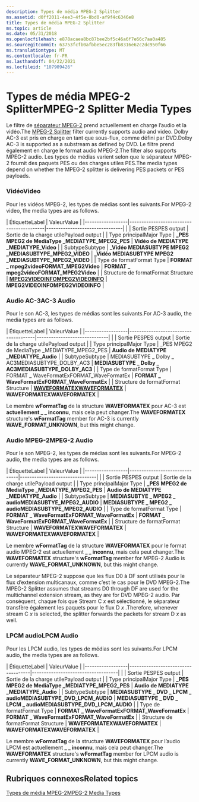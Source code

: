 ```yaml
---
description: Types de média MPEG-2 Splitter
ms.assetid: d0ff2011-4ee3-4f5e-8bd0-af9f4c6346e8
title: Types de média MPEG-2 Splitter
ms.topic: article
ms.date: 05/31/2018
ms.openlocfilehash: e878acaea8bc87bee2bf5c46a6f7e66c7aa0a485
ms.sourcegitcommit: 63753fcfb0afbbe5ec283fb8316e62c2dc950f66
ms.translationtype: MT
ms.contentlocale: fr-FR
ms.lasthandoff: 04/22/2021
ms.locfileid: "107909426"
---
```

# <a name="mpeg-2-splitter-media-types"></a><span data-ttu-id="5f927-103">Types de média MPEG-2 Splitter</span><span class="sxs-lookup"><span data-stu-id="5f927-103">MPEG-2 Splitter Media Types</span></span>

<span data-ttu-id="5f927-104">Le filtre de [séparateur MPEG-2](mpeg-2-splitter.md) prend actuellement en charge l’audio et la vidéo.</span><span class="sxs-lookup"><span data-stu-id="5f927-104">The [MPEG-2 Splitter](mpeg-2-splitter.md) filter currently supports audio and video.</span></span> <span data-ttu-id="5f927-105">Dolby AC-3 est pris en charge en tant que sous-flux, comme défini par DVD.</span><span class="sxs-lookup"><span data-stu-id="5f927-105">Dolby AC-3 is supported as a substream as defined by DVD.</span></span> <span data-ttu-id="5f927-106">Le filtre prend également en charge le format audio MPEG-2.</span><span class="sxs-lookup"><span data-stu-id="5f927-106">The filter also supports MPEG-2 audio.</span></span> <span data-ttu-id="5f927-107">Les types de médias varient selon que le séparateur MPEG-2 fournit des paquets PES ou des charges utiles PES.</span><span class="sxs-lookup"><span data-stu-id="5f927-107">The media types depend on whether the MPEG-2 splitter is delivering PES packets or PES payloads.</span></span>

### <a name="video"></a><span data-ttu-id="5f927-108">Vidéo</span><span class="sxs-lookup"><span data-stu-id="5f927-108">Video</span></span>

<span data-ttu-id="5f927-109">Pour les vidéos MPEG-2, les types de médias sont les suivants.</span><span class="sxs-lookup"><span data-stu-id="5f927-109">For MPEG-2 video, the media types are as follows.</span></span>



| <span data-ttu-id="5f927-110">Étiquette</span><span class="sxs-lookup"><span data-stu-id="5f927-110">Label</span></span> | <span data-ttu-id="5f927-111">Valeur</span><span class="sxs-lookup"><span data-stu-id="5f927-111">Value</span></span> |
|------------------|------------------------------------------|--------------------------------|
|                  | <span data-ttu-id="5f927-112">Sortie PES</span><span class="sxs-lookup"><span data-stu-id="5f927-112">PES output</span></span>                               | <span data-ttu-id="5f927-113">Sortie de la charge utile</span><span class="sxs-lookup"><span data-stu-id="5f927-113">Payload output</span></span>                 |
| <span data-ttu-id="5f927-114">Type principal</span><span class="sxs-lookup"><span data-stu-id="5f927-114">Major Type</span></span>       | <span data-ttu-id="5f927-115">**\_PES MPEG2 de MediaType \_**</span><span class="sxs-lookup"><span data-stu-id="5f927-115">**MEDIATYPE\_MPEG2\_PES**</span></span>                | <span data-ttu-id="5f927-116">**Vidéo de MEDIATYPE \_**</span><span class="sxs-lookup"><span data-stu-id="5f927-116">**MEDIATYPE\_Video**</span></span>           |
| <span data-ttu-id="5f927-117">Subtype</span><span class="sxs-lookup"><span data-stu-id="5f927-117">Subtype</span></span>          | <span data-ttu-id="5f927-118">**\_Vidéo MEDIASUBTYPE MPEG2 \_**</span><span class="sxs-lookup"><span data-stu-id="5f927-118">**MEDIASUBTYPE\_MPEG2\_VIDEO**</span></span>           | <span data-ttu-id="5f927-119">**\_Vidéo MEDIASUBTYPE MPEG2 \_**</span><span class="sxs-lookup"><span data-stu-id="5f927-119">**MEDIASUBTYPE\_MPEG2\_VIDEO**</span></span> |
| <span data-ttu-id="5f927-120">Type de format</span><span class="sxs-lookup"><span data-stu-id="5f927-120">Format Type</span></span>      | <span data-ttu-id="5f927-121">**FORMAT \_ mpeg2video**</span><span class="sxs-lookup"><span data-stu-id="5f927-121">**FORMAT\_MPEG2Video**</span></span>                   | <span data-ttu-id="5f927-122">**FORMAT \_ mpeg2video**</span><span class="sxs-lookup"><span data-stu-id="5f927-122">**FORMAT\_MPEG2Video**</span></span>         |
| <span data-ttu-id="5f927-123">Structure de format</span><span class="sxs-lookup"><span data-stu-id="5f927-123">Format Structure</span></span> | [<span data-ttu-id="5f927-124">**MPEG2VIDEOINFO**</span><span class="sxs-lookup"><span data-stu-id="5f927-124">**MPEG2VIDEOINFO**</span></span>](/previous-versions/windows/desktop/api/dvdmedia/ns-dvdmedia-mpeg2videoinfo) | <span data-ttu-id="5f927-125">**MPEG2VIDEOINFO**</span><span class="sxs-lookup"><span data-stu-id="5f927-125">**MPEG2VIDEOINFO**</span></span>             |



 

### <a name="ac-3-audio"></a><span data-ttu-id="5f927-126">Audio AC-3</span><span class="sxs-lookup"><span data-stu-id="5f927-126">AC-3 Audio</span></span>

<span data-ttu-id="5f927-127">Pour le son AC-3, les types de médias sont les suivants.</span><span class="sxs-lookup"><span data-stu-id="5f927-127">For AC-3 audio, the media types are as follows.</span></span>



| <span data-ttu-id="5f927-128">Étiquette</span><span class="sxs-lookup"><span data-stu-id="5f927-128">Label</span></span> | <span data-ttu-id="5f927-129">Valeur</span><span class="sxs-lookup"><span data-stu-id="5f927-129">Value</span></span> |
|------------------|--------------------------------------|------------------------------|
|                  | <span data-ttu-id="5f927-130">Sortie PES</span><span class="sxs-lookup"><span data-stu-id="5f927-130">PES output</span></span>                           | <span data-ttu-id="5f927-131">Sortie de la charge utile</span><span class="sxs-lookup"><span data-stu-id="5f927-131">Payload output</span></span>               |
| <span data-ttu-id="5f927-132">Type principal</span><span class="sxs-lookup"><span data-stu-id="5f927-132">Major Type</span></span>       | <span data-ttu-id="5f927-133">\_PES MPEG2 de MediaType \_</span><span class="sxs-lookup"><span data-stu-id="5f927-133">MEDIATYPE\_MPEG2\_PES</span></span>                | <span data-ttu-id="5f927-134">**Audio de MEDIATYPE \_**</span><span class="sxs-lookup"><span data-stu-id="5f927-134">**MEDIATYPE\_Audio**</span></span>         |
| <span data-ttu-id="5f927-135">Subtype</span><span class="sxs-lookup"><span data-stu-id="5f927-135">Subtype</span></span>          | <span data-ttu-id="5f927-136">MEDIASUBTYPE \_ Dolby \_ AC3</span><span class="sxs-lookup"><span data-stu-id="5f927-136">MEDIASUBTYPE\_DOLBY\_AC3</span></span>             | <span data-ttu-id="5f927-137">**MEDIASUBTYPE \_ Dolby \_ AC3**</span><span class="sxs-lookup"><span data-stu-id="5f927-137">**MEDIASUBTYPE\_DOLBY\_AC3**</span></span> |
| <span data-ttu-id="5f927-138">Type de format</span><span class="sxs-lookup"><span data-stu-id="5f927-138">Format Type</span></span>      | <span data-ttu-id="5f927-139">FORMAT \_ WaveFormatEx</span><span class="sxs-lookup"><span data-stu-id="5f927-139">FORMAT\_WaveFormatEx</span></span>                 | <span data-ttu-id="5f927-140">**FORMAT \_ WaveFormatEx**</span><span class="sxs-lookup"><span data-stu-id="5f927-140">**FORMAT\_WaveFormatEx**</span></span>     |
| <span data-ttu-id="5f927-141">Structure de format</span><span class="sxs-lookup"><span data-stu-id="5f927-141">Format Structure</span></span> | <span data-ttu-id="5f927-142">[**WAVEFORMATEX**](/previous-versions/dd757713(v=vs.85))</span><span class="sxs-lookup"><span data-stu-id="5f927-142">[**WAVEFORMATEX**](/previous-versions/dd757713(v=vs.85))</span></span> | <span data-ttu-id="5f927-143">**WAVEFORMATEX**</span><span class="sxs-lookup"><span data-stu-id="5f927-143">**WAVEFORMATEX**</span></span>             |



 

<span data-ttu-id="5f927-144">Le membre **wFormatTag** de la structure **WAVEFORMATEX** pour AC-3 est **actuellement \_ \_ inconnu**, mais cela peut changer.</span><span class="sxs-lookup"><span data-stu-id="5f927-144">The **WAVEFORMATEX** structure's **wFormatTag** member for AC-3 is currently **WAVE\_FORMAT\_UNKNOWN**, but this might change.</span></span>

### <a name="mpeg-2-audio"></a><span data-ttu-id="5f927-145">Audio MPEG-2</span><span class="sxs-lookup"><span data-stu-id="5f927-145">MPEG-2 Audio</span></span>

<span data-ttu-id="5f927-146">Pour le son MPEG-2, les types de médias sont les suivants.</span><span class="sxs-lookup"><span data-stu-id="5f927-146">For MPEG-2 audio, the media types are as follows.</span></span>



| <span data-ttu-id="5f927-147">Étiquette</span><span class="sxs-lookup"><span data-stu-id="5f927-147">Label</span></span> | <span data-ttu-id="5f927-148">Valeur</span><span class="sxs-lookup"><span data-stu-id="5f927-148">Value</span></span> |
|------------------|-------------------------------|--------------------------------|
|                  | <span data-ttu-id="5f927-149">Sortie PES</span><span class="sxs-lookup"><span data-stu-id="5f927-149">PES output</span></span>                    | <span data-ttu-id="5f927-150">Sortie de la charge utile</span><span class="sxs-lookup"><span data-stu-id="5f927-150">Payload output</span></span>                 |
| <span data-ttu-id="5f927-151">Type principal</span><span class="sxs-lookup"><span data-stu-id="5f927-151">Major Type</span></span>       | <span data-ttu-id="5f927-152">**\_PES MPEG2 de MediaType \_**</span><span class="sxs-lookup"><span data-stu-id="5f927-152">**MEDIATYPE\_MPEG2\_PES**</span></span>     | <span data-ttu-id="5f927-153">**Audio de MEDIATYPE \_**</span><span class="sxs-lookup"><span data-stu-id="5f927-153">**MEDIATYPE\_Audio**</span></span>           |
| <span data-ttu-id="5f927-154">Subtype</span><span class="sxs-lookup"><span data-stu-id="5f927-154">Subtype</span></span>          | <span data-ttu-id="5f927-155">**MEDIASUBTYE \_ MPEG2 \_ audio**</span><span class="sxs-lookup"><span data-stu-id="5f927-155">**MEDIASUBTYE\_MPEG2\_AUDIO**</span></span> | <span data-ttu-id="5f927-156">**MEDIASUBTYPE \_ MPEG2 \_ audio**</span><span class="sxs-lookup"><span data-stu-id="5f927-156">**MEDIASUBTYPE\_MPEG2\_AUDIO**</span></span> |
| <span data-ttu-id="5f927-157">Type de format</span><span class="sxs-lookup"><span data-stu-id="5f927-157">Format Type</span></span>      | <span data-ttu-id="5f927-158">**FORMAT \_ WaveFormatEx**</span><span class="sxs-lookup"><span data-stu-id="5f927-158">**FORMAT\_WaveFormatEx**</span></span>      | <span data-ttu-id="5f927-159">**FORMAT \_ WaveFormatEx**</span><span class="sxs-lookup"><span data-stu-id="5f927-159">**FORMAT\_WaveFormatEx**</span></span>       |
| <span data-ttu-id="5f927-160">Structure de format</span><span class="sxs-lookup"><span data-stu-id="5f927-160">Format Structure</span></span> | <span data-ttu-id="5f927-161">**WAVEFORMATEX**</span><span class="sxs-lookup"><span data-stu-id="5f927-161">**WAVEFORMATEX**</span></span>              | <span data-ttu-id="5f927-162">**WAVEFORMATEX**</span><span class="sxs-lookup"><span data-stu-id="5f927-162">**WAVEFORMATEX**</span></span>               |



 

<span data-ttu-id="5f927-163">Le membre **wFormatTag** de la structure **WAVEFORMATEX** pour le format audio MPEG-2 est actuellement **\_ \_ inconnu**, mais cela peut changer.</span><span class="sxs-lookup"><span data-stu-id="5f927-163">The **WAVEFORMATEX** structure's **wFormatTag** member for MPEG-2 Audio is currently **WAVE\_FORMAT\_UNKNOWN**, but this might change.</span></span>

<span data-ttu-id="5f927-164">Le séparateur MPEG-2 suppose que les flux D0 à DF sont utilisés pour le flux d’extension multicanaux, comme c’est le cas pour le DVD MPEG-2.</span><span class="sxs-lookup"><span data-stu-id="5f927-164">The MPEG-2 Splitter assumes that streams D0 through DF are used for the multichannel extension stream, as they are for DVD MPEG-2 audio.</span></span> <span data-ttu-id="5f927-165">Par conséquent, chaque fois que Stream C *x* est sélectionné, le séparateur transfère également les paquets pour le flux D *x* .</span><span class="sxs-lookup"><span data-stu-id="5f927-165">Therefore, whenever stream C *x* is selected, the splitter forwards the packets for stream D *x* as well.</span></span>

### <a name="lpcm-audio"></a><span data-ttu-id="5f927-166">LPCM audio</span><span class="sxs-lookup"><span data-stu-id="5f927-166">LPCM Audio</span></span>

<span data-ttu-id="5f927-167">Pour les LPCM audio, les types de médias sont les suivants.</span><span class="sxs-lookup"><span data-stu-id="5f927-167">For LPCM audio, the media types are as follows.</span></span>



| <span data-ttu-id="5f927-168">Étiquette</span><span class="sxs-lookup"><span data-stu-id="5f927-168">Label</span></span> | <span data-ttu-id="5f927-169">Valeur</span><span class="sxs-lookup"><span data-stu-id="5f927-169">Value</span></span> |
|------------------|------------------------------------|------------------------------------|
|                  | <span data-ttu-id="5f927-170">Sortie PES</span><span class="sxs-lookup"><span data-stu-id="5f927-170">PES output</span></span>                         | <span data-ttu-id="5f927-171">Sortie de la charge utile</span><span class="sxs-lookup"><span data-stu-id="5f927-171">Payload output</span></span>                     |
| <span data-ttu-id="5f927-172">Type principal</span><span class="sxs-lookup"><span data-stu-id="5f927-172">Major Type</span></span>       | <span data-ttu-id="5f927-173">**\_PES MPEG2 de MediaType \_**</span><span class="sxs-lookup"><span data-stu-id="5f927-173">**MEDIATYPE\_MPEG2\_PES**</span></span>          | <span data-ttu-id="5f927-174">**Audio de MEDIATYPE \_**</span><span class="sxs-lookup"><span data-stu-id="5f927-174">**MEDIATYPE\_Audio**</span></span>               |
| <span data-ttu-id="5f927-175">Subtype</span><span class="sxs-lookup"><span data-stu-id="5f927-175">Subtype</span></span>          | <span data-ttu-id="5f927-176">**MEDIASUBTYPE \_ DVD \_ LPCM \_ audio**</span><span class="sxs-lookup"><span data-stu-id="5f927-176">**MEDIASUBTYPE\_DVD\_LPCM\_AUDIO**</span></span> | <span data-ttu-id="5f927-177">**MEDIASUBTYPE \_ DVD \_ LPCM \_ audio**</span><span class="sxs-lookup"><span data-stu-id="5f927-177">**MEDIASUBTYPE\_DVD\_LPCM\_AUDIO**</span></span> |
| <span data-ttu-id="5f927-178">Type de format</span><span class="sxs-lookup"><span data-stu-id="5f927-178">Format Type</span></span>      | <span data-ttu-id="5f927-179">**FORMAT \_ WaveFormatEx**</span><span class="sxs-lookup"><span data-stu-id="5f927-179">**FORMAT\_WaveFormatEx**</span></span>           | <span data-ttu-id="5f927-180">**FORMAT \_ WaveFormatEx**</span><span class="sxs-lookup"><span data-stu-id="5f927-180">**FORMAT\_WaveFormatEx**</span></span>           |
| <span data-ttu-id="5f927-181">Structure de format</span><span class="sxs-lookup"><span data-stu-id="5f927-181">Format Structure</span></span> | <span data-ttu-id="5f927-182">**WAVEFORMATEX**</span><span class="sxs-lookup"><span data-stu-id="5f927-182">**WAVEFORMATEX**</span></span>                   | <span data-ttu-id="5f927-183">**WAVEFORMATEX**</span><span class="sxs-lookup"><span data-stu-id="5f927-183">**WAVEFORMATEX**</span></span>                   |



 

<span data-ttu-id="5f927-184">Le membre **wFormatTag** de la structure **WAVEFORMATEX** pour l’audio LPCM est actuellement **\_ \_ inconnu**, mais cela peut changer.</span><span class="sxs-lookup"><span data-stu-id="5f927-184">The **WAVEFORMATEX** structure's **wFormatTag** member for LPCM audio is currently **WAVE\_FORMAT\_UNKNOWN**, but this might change.</span></span>

## <a name="related-topics"></a><span data-ttu-id="5f927-185">Rubriques connexes</span><span class="sxs-lookup"><span data-stu-id="5f927-185">Related topics</span></span>

<dl> <dt>

[<span data-ttu-id="5f927-186">Types de média MPEG-2</span><span class="sxs-lookup"><span data-stu-id="5f927-186">MPEG-2 Media Types</span></span>](mpeg-2-media-types.md)
</dt> </dl>

 

 

